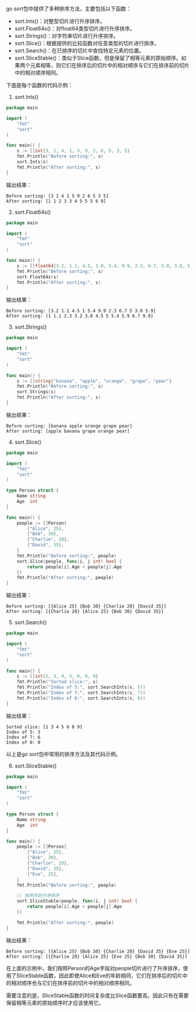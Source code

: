 go sort包中提供了多种排序方法，主要包括以下函数：

- sort.Ints()：对整型切片进行升序排序。
- sort.Float64s()：对float64类型切片进行升序排序。
- sort.Strings()：对字符串切片进行升序排序。
- sort.Slice()：根据提供的比较函数对任意类型的切片进行排序。
- sort.Search()：在已排序的切片中查找特定元素的位置。
- sort.SliceStable()：类似于Slice函数，但是保留了相等元素的原始顺序。如果两个元素相等，则它们在排序后的切片中的相对顺序与它们在排序前的切片中的相对顺序相同。

下面是每个函数的代码示例：

1. sort.Ints()

```go
package main

import (
    "fmt"
    "sort"
)

func main() {
    s := []int{3, 1, 4, 1, 5, 9, 2, 6, 5, 3, 5}
    fmt.Println("Before sorting:", s)
    sort.Ints(s)
    fmt.Println("After sorting:", s)
}
```

输出结果：

```
Before sorting: [3 1 4 1 5 9 2 6 5 3 5]
After sorting: [1 1 2 3 3 4 5 5 5 6 9]
```

2. sort.Float64s()

```go
package main

import (
    "fmt"
    "sort"
)

func main() {
    s := []float64{3.2, 1.1, 4.5, 1.0, 5.4, 9.9, 2.3, 6.7, 5.0, 3.8, 5.9}
    fmt.Println("Before sorting:", s)
    sort.Float64s(s)
    fmt.Println("After sorting:", s)
}
```

输出结果：

```
Before sorting: [3.2 1.1 4.5 1 5.4 9.9 2.3 6.7 5 3.8 5.9]
After sorting: [1 1.1 2.3 3.2 3.8 4.5 5 5.4 5.9 6.7 9.9]
```

3. sort.Strings()

```go
package main

import (
    "fmt"
    "sort"
)

func main() {
    s := []string{"banana", "apple", "orange", "grape", "pear"}
    fmt.Println("Before sorting:", s)
    sort.Strings(s)
    fmt.Println("After sorting:", s)
}
```

输出结果：

```
Before sorting: [banana apple orange grape pear]
After sorting: [apple banana grape orange pear]
```

4. sort.Slice()

```go
package main

import (
    "fmt"
    "sort"
)

type Person struct {
    Name string
    Age  int
}

func main() {
    people := []Person{
        {"Alice", 25},
        {"Bob", 30},
        {"Charlie", 20},
        {"David", 35},
    }
    fmt.Println("Before sorting:", people)
    sort.Slice(people, func(i, j int) bool {
        return people[i].Age < people[j].Age
    })
    fmt.Println("After sorting:", people)
}
```

输出结果：

```
Before sorting: [{Alice 25} {Bob 30} {Charlie 20} {David 35}]
After sorting: [{Charlie 20} {Alice 25} {Bob 30} {David 35}]
```

5. sort.Search()

```go
package main

import (
    "fmt"
    "sort"
)

func main() {
    s := []int{1, 3, 4, 5, 6, 8, 9}
    fmt.Println("Sorted slice:", s)
    fmt.Println("Index of 5:", sort.SearchInts(s, 5))
    fmt.Println("Index of 7:", sort.SearchInts(s, 7))
    fmt.Println("Index of 0:", sort.SearchInts(s, 0))
}
```

输出结果：

```
Sorted slice: [1 3 4 5 6 8 9]
Index of 5: 3
Index of 7: 6
Index of 0: 0
```

以上是go sort包中常用的排序方法及其代码示例。

6. sort.SliceStable()

```go
package main

import (
	"fmt"
	"sort"
)

type Person struct {
	Name string
	Age  int
}

func main() {
	people := []Person{
		{"Alice", 25},
		{"Bob", 30},
		{"Charlie", 20},
		{"David", 35},
		{"Eve", 25},
	}
	fmt.Println("Before sorting:", people)

	// 按照年龄升序排序
	sort.SliceStable(people, func(i, j int) bool {
		return people[i].Age < people[j].Age
	})

	fmt.Println("After sorting:", people)
}
```

输出结果：

```
Before sorting: [{Alice 25} {Bob 30} {Charlie 20} {David 35} {Eve 25}]
After sorting: [{Charlie 20} {Alice 25} {Eve 25} {Bob 30} {David 35}]
```

在上面的示例中，我们按照Person的Age字段对people切片进行了升序排序，使用了SliceStable函数，因此即使Alice和Eve的年龄相同，它们在排序后的切片中的相对顺序也与它们在排序前的切片中的相对顺序相同。

需要注意的是，SliceStable函数的时间复杂度比Slice函数要高，因此只有在需要保留相等元素的原始顺序时才应该使用它。